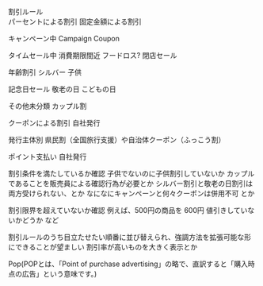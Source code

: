割引ルール  
  パーセントによる割引
  固定金額による割引

  キャンペーン中
    Campaign
    Coupon

  タイムセール中
    消費期限間近
      フードロス?
    閉店セール

  年齢割引
    シルバー
    子供

  記念日セール
    敬老の日
    こどもの日

  その他未分類
    カップル割

クーポンによる割引
  自社発行

  発行主体別
    県民割（全国旅行支援）や自治体クーポン（ふっこう割）

ポイント支払い
  自社発行
   
割引条件を満たしているか確認
  子供でないのに子供割引していないか
  カップルであることを販売員による確認行為が必要とか
  シルバー割引と敬老の日割引は両方受けられない、とか
  なになにキャンペーンと何々クーポンは併用不可 とか

割引限界を超えていないか確認
  例えば、500円の商品を 600円 値引きしていないかどうか など

割引ルールのうち目立たせたい順番に並び替えられ、強調方法を拡張可能な形にできることが望ましい
  割引率が高いものを大きく表示とか

Pop(POPとは、「Point of purchase advertising」の略で、直訳すると「購入時点の広告」という意味です。)
